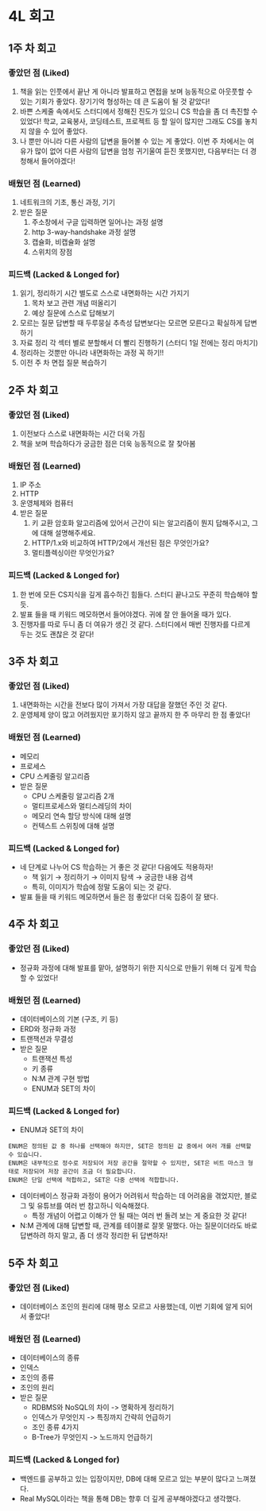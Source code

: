 # 4L 회고

## 1주 차 회고

### 좋았던 점 (Liked)

1. 책을 읽는 인풋에서 끝난 게 아니라 발표하고 면접을 보며 능동적으로 아웃풋할 수 있는 기회가 좋았다. 장기기억 형성하는 데 큰 도움이 될 것 같았다!
2. 바쁜 스케줄 속에서도 스터디에서 정해진 진도가 있으니 CS 학습을 좀 더 촉진할 수 있었다! 학교, 교육봉사, 코딩테스트, 프로젝트 등 할 일이 많지만 그래도 CS를 놓치지 않을 수 있어 좋았다. 
3. 나 뿐만 아니라 다른 사람의 답변을 들어볼 수 있는 게 좋았다. 이번 주 차에서는 여유가 많이 없어 다른 사람의 답변을 엄청 귀기울여 듣진 못했지만, 다음부터는 더 경청해서 들어야겠다!

### 배웠던 점 (Learned)

1. 네트워크의 기초, 통신 과정, 기기
2. 받은 질문
    1. 주소창에서 구글 입력하면 일어나는 과정 설명
    2. http 3-way-handshake 과정 설명
    3. 캡슐화, 비캡슐화 설명
    4. 스위치의 장점

### 피드백 (Lacked & Longed for)

1. 읽기, 정리하기 시간 별도로 스스로 내면화하는 시간 가지기
    1. 목차 보고 관련 개념 떠올리기
    2. 예상 질문에 스스로 답해보기 
2. 모르는 질문 답변할 때 두루뭉실 추측성 답변보다는 모르면 모른다고 확실하게 답변하기
3. 자료 정리 각 섹터 별로 분할해서 더 빨리 진행하기 (스터디 1일 전에는 정리 마치기)
4. 정리하는 것뿐만 아니라 내면화하는 과정 꼭 하기!!
5. 이전 주 차 면접 질문 복습하기

## 2주 차 회고

### 좋았던 점 (Liked)

1. 이전보다 스스로 내면화하는 시간 더욱 가짐
2. 책을 보며 학습하다가 궁금한 점은 더욱 능동적으로 잘 찾아봄

### 배웠던 점 (Learned)

 1. IP 주소
 2. HTTP
 3. 운영체제와 컴퓨터
 4. 받은 질문
     1. 키 교환 암호화 알고리즘에 있어서 근간이 되는 알고리즘이 뭔지 답해주시고, 그에 대해 설명해주세요.
     2. HTTP/1.x와 비교하여 HTTP/2에서 개선된 점은 무엇인가요?
     3. 멀티플렉싱이란 무엇인가요?

### 피드백 (Lacked & Longed for)

1. 한 번에 모든 CS지식을 깊게 흡수하긴 힘들다. 스터디 끝나고도 꾸준히 학습해야 할 듯.
2. 발표 들을 때 키워드 메모하면서 들어야겠다. 귀에 잘 안 들어올 때가 있다.
3. 진행자를 따로 두니 좀 더 여유가 생긴 것 같다. 스터디에서 매번 진행자를 다르게 두는 것도 괜찮은 것 같다!

## 3주 차 회고

### 좋았던 점 (Liked)

1. 내면화하는 시간을 전보다 많이 가져서 가장 대답을 잘했던 주인 것 같다.
2. 운영체제 양이 많고 어려웠지만 포기하지 않고 끝까지 한 주 마무리 한 점 좋았다!

### 배웠던 점 (Learned)

- 메모리
- 프로세스
- CPU 스케줄링 알고리즘
- 받은 질문
    - CPU 스케줄링 알고리즘 2개
    - 멀티프로세스와 멀티스레딩의 차이
    - 메모리 연속 할당 방식에 대해 설명
    - 컨텍스트 스위칭에 대해 설명

### 피드백 (Lacked & Longed for)

- 네 단계로 나누어 CS 학습하는 거 좋은 것 같다! 다음에도 적용하자!
    - 책 읽기 → 정리하기 → 이미지 탐색 → 궁금한 내용 검색
    - 특히, 이미지가 학습에 정말 도움이 되는 것 같다.
- 발표 들을 때 키워드 메모하면서 들은 점 좋았다! 더욱 집중이 잘 됐다.

## 4주 차 회고

### 좋았던 점 (Liked)

- 정규화 과정에 대해 발표를 맡아, 설명하기 위한 지식으로 만들기 위해 더 깊게 학습할 수 있었다!

### 배웠던 점 (Learned)

- 데이터베이스의 기본 (구조, 키 등)
- ERD와 정규화 과정
- 트랜잭션과 무결성
- 받은 질문
  - 트랜잭션 특성
  - 키 종류
  - N:M 관계 구현 방법
  - ENUM과 SET의 차이

### 피드백 (Lacked & Longed for)

- ENUM과 SET의 차이
```
ENUM은 정의된 값 중 하나를 선택해야 하지만, SET은 정의된 값 중에서 여러 개를 선택할 수 있습니다.
ENUM은 내부적으로 정수로 저장되어 저장 공간을 절약할 수 있지만, SET은 비트 마스크 형태로 저장되어 저장 공간이 조금 더 필요합니다.
ENUM은 단일 선택에 적합하고, SET은 다중 선택에 적합합니다.
```
- 데이터베이스 정규화 과정이 용어가 어려워서 학습하는 데 어려움을 겪었지만, 블로그 및 유튜브를 여러 번 참고하니 익숙해졌다. 
  - 특정 개념이 어렵고 이해가 안 될 때는 여러 번 돌려 보는 게 중요한 것 같다!
- N:M 관계에 대해 답변할 때, 관계를 테이블로 잘못 말했다. 아는 질문이더라도 바로 답변하려 하지 말고, 좀 더 생각 정리한 뒤 답변하자!

## 5주 차 회고

### 좋았던 점 (Liked)

- 데이터베이스 조인의 원리에 대해 평소 모르고 사용했는데, 이번 기회에 알게 되어서 좋았다!

### 배웠던 점 (Learned)

- 데이터베이스의 종류
- 인덱스
- 조인의 종류
- 조인의 원리
- 받은 질문
  - RDBMS와 NoSQL의 차이 -> 명확하게 정리하기
  - 인덱스가 무엇인지 -> 특징까지 간략히 언급하기
  - 조인 종류 4가지
  - B-Tree가 무엇인지 -> 노드까지 언급하기

### 피드백 (Lacked & Longed for)

- 백엔드를 공부하고 있는 입장이지만, DB에 대해 모르고 있는 부분이 많다고 느껴졌다.
- Real MySQL이라는 책을 통해 DB는 향후 더 깊게 공부해야겠다고 생각했다. 